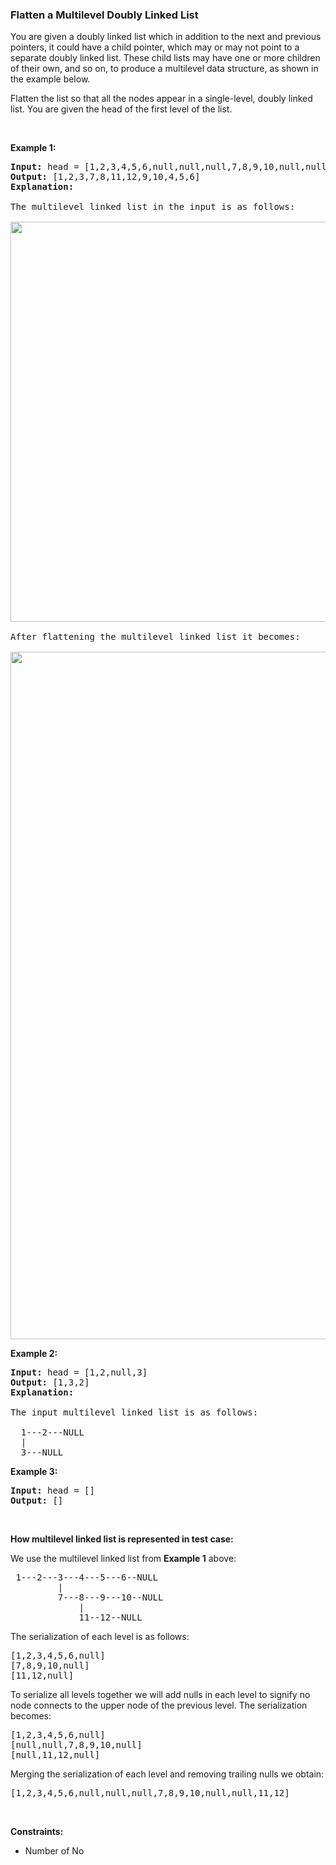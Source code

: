 <h3> Flatten a Multilevel Doubly Linked List </h3>
<div><p>You are given a doubly linked list which in addition to the next and previous pointers, it could have a child pointer, which may or may not point to a separate doubly linked list. These child lists may have one or more children of their own, and so on, to produce a multilevel data structure, as shown in the example below.</p>

<p>Flatten the list so that all the nodes appear in a single-level, doubly linked list. You are given the head of the first level of the list.</p>

<p>&nbsp;</p>
<p><strong>Example 1:</strong></p>

<pre><strong>Input:</strong> head = [1,2,3,4,5,6,null,null,null,7,8,9,10,null,null,11,12]
<strong>Output:</strong> [1,2,3,7,8,11,12,9,10,4,5,6]
<strong>Explanation:
</strong>
The multilevel linked list in the input is as follows:

<img src="https://assets.leetcode.com/uploads/2018/10/12/multilevellinkedlist.png" style="width: 640px;">

After flattening the multilevel linked list it becomes:

<img src="https://assets.leetcode.com/uploads/2018/10/12/multilevellinkedlistflattened.png" style="width: 1100px;">
</pre>

<p><strong>Example 2:</strong></p>

<pre><strong>Input:</strong> head = [1,2,null,3]
<strong>Output:</strong> [1,3,2]
<strong>Explanation:

</strong>The input multilevel linked list is as follows:

  1---2---NULL
  |
  3---NULL
</pre>

<p><strong>Example 3:</strong></p>

<pre><strong>Input:</strong> head = []
<strong>Output:</strong> []
</pre>

<p>&nbsp;</p>

<p><strong>How&nbsp;multilevel linked list is represented in test case:</strong></p>

<p>We use the&nbsp;multilevel linked list from <strong>Example 1</strong> above:</p>

<pre> 1---2---3---4---5---6--NULL
         |
         7---8---9---10--NULL
             |
             11--12--NULL</pre>

<p>The serialization of each level is as follows:</p>

<pre>[1,2,3,4,5,6,null]
[7,8,9,10,null]
[11,12,null]
</pre>

<p>To serialize all levels together we will add nulls in each level to signify no node connects to the upper node of the previous level. The serialization becomes:</p>

<pre>[1,2,3,4,5,6,null]
[null,null,7,8,9,10,null]
[null,11,12,null]
</pre>

<p>Merging the serialization of each level and removing trailing nulls we obtain:</p>

<pre>[1,2,3,4,5,6,null,null,null,7,8,9,10,null,null,11,12]</pre>

<p>&nbsp;</p>
<p><strong>Constraints:</strong></p>

<ul>
	<li>Number of No
